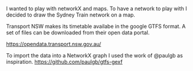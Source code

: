 I wanted to play with networkX and maps.
To have a network to play with I decided to draw the Sydney Train network on a map.

Transport NSW makes its timetable availabe in the google GTFS format.
A set of files can be downloaded from their open data portal.

https://opendata.transport.nsw.gov.au/

To import the data into a NetworkX graph I used the work of @paulgb as inspiration.
https://github.com/paulgb/gtfs-gexf

